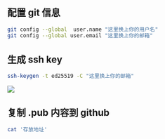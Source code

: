 #

## 配置 git 信息

```sh
git config --global  user.name "这里换上你的用户名"
git config --global user.email "这里换上你的邮箱"
```

## 生成 ssh key

```sh
ssh-keygen -t ed25519 -C "这里换上你的邮箱"
```

![](assets/Pasted%20image%2020230325200543.png)

## 复制 .pub 内容到 github

```sh
cat '存放地址'
```
